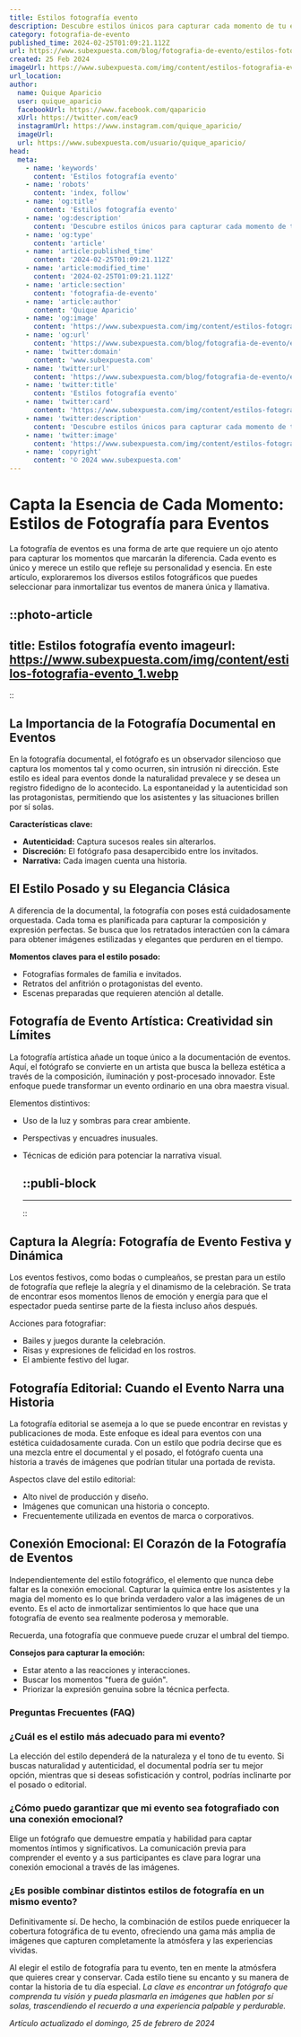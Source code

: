 ```yaml
---
title: Estilos fotografía evento
description: Descubre estilos únicos para capturar cada momento de tu evento. Fotos que hablan y perduran; arte visual que cuenta tu historia.
category: fotografia-de-evento
published_time: 2024-02-25T01:09:21.112Z
url: https://www.subexpuesta.com/blog/fotografia-de-evento/estilos-fotografia-evento
created: 25 Feb 2024
imageUrl: https://www.subexpuesta.com/img/content/estilos-fotografia-evento_1.webp
url_location:
author:
  name: Quique Aparicio
  user: quique_aparicio
  facebookUrl: https://www.facebook.com/qaparicio
  xUrl: https://twitter.com/eac9
  instagramUrl: https://www.instagram.com/quique_aparicio/
  imageUrl: 
  url: https://www.subexpuesta.com/usuario/quique_aparicio/
head:
  meta:
    - name: 'keywords'
      content: 'Estilos fotografía evento'
    - name: 'robots'
      content: 'index, follow'
    - name: 'og:title'
      content: 'Estilos fotografía evento'
    - name: 'og:description'
      content: 'Descubre estilos únicos para capturar cada momento de tu evento. Fotos que hablan y perduran; arte visual que cuenta tu historia.'
    - name: 'og:type'
      content: 'article'
    - name: 'article:published_time'
      content: '2024-02-25T01:09:21.112Z'
    - name: 'article:modified_time'
      content: '2024-02-25T01:09:21.112Z'
    - name: 'article:section'
      content: 'fotografia-de-evento'
    - name: 'article:author'
      content: 'Quique Aparicio'
    - name: 'og:image'
      content: 'https://www.subexpuesta.com/img/content/estilos-fotografia-evento_1.webp'
    - name: 'og:url'
      content: 'https://www.subexpuesta.com/blog/fotografia-de-evento/estilos-fotografia-evento'
    - name: 'twitter:domain'
      content: 'www.subexpuesta.com'
    - name: 'twitter:url'
      content: 'https://www.subexpuesta.com/blog/fotografia-de-evento/estilos-fotografia-evento'
    - name: 'twitter:title'
      content: 'Estilos fotografía evento'
    - name: 'twitter:card'
      content: 'https://www.subexpuesta.com/img/content/estilos-fotografia-evento_1.webp'
    - name: 'twitter:description'
      content: 'Descubre estilos únicos para capturar cada momento de tu evento. Fotos que hablan y perduran; arte visual que cuenta tu historia.'
    - name: 'twitter:image'
      content: 'https://www.subexpuesta.com/img/content/estilos-fotografia-evento_1.webp'
    - name: 'copyright'
      content: '© 2024 www.subexpuesta.com'
---
```

# Capta la Esencia de Cada Momento: Estilos de Fotografía para Eventos

La fotografía de eventos es una forma de arte que requiere un ojo atento para capturar los momentos que marcarán la diferencia. Cada evento es único y merece un estilo que refleje su personalidad y esencia. En este artículo, exploraremos los diversos estilos fotográficos que puedes seleccionar para inmortalizar tus eventos de manera única y llamativa.


::photo-article
---
title: Estilos fotografía evento
imageurl: https://www.subexpuesta.com/img/content/estilos-fotografia-evento_1.webp
---
::


## La Importancia de la Fotografía Documental en Eventos

En la fotografía documental, el fotógrafo es un observador silencioso que captura los momentos tal y como ocurren, sin intrusión ni dirección. Este estilo es ideal para eventos donde la naturalidad prevalece y se desea un registro fidedigno de lo acontecido. La espontaneidad y la autenticidad son las protagonistas, permitiendo que los asistentes y las situaciones brillen por sí solas.

**Características clave:**

- **Autenticidad:** Captura sucesos reales sin alterarlos.
- **Discreción:** El fotógrafo pasa desapercibido entre los invitados.
- **Narrativa:** Cada imagen cuenta una historia.

## El Estilo Posado y su Elegancia Clásica

A diferencia de la documental, la fotografía con poses está cuidadosamente orquestada. Cada toma es planificada para capturar la composición y expresión perfectas. Se busca que los retratados interactúen con la cámara para obtener imágenes estilizadas y elegantes que perduren en el tiempo.

**Momentos claves para el estilo posado:**

- Fotografías formales de familia e invitados.
- Retratos del anfitrión o protagonistas del evento.
- Escenas preparadas que requieren atención al detalle.

## Fotografía de Evento Artística: Creatividad sin Límites

La fotografía artística añade un toque único a la documentación de eventos. Aquí, el fotógrafo se convierte en un artista que busca la belleza estética a través de la composición, iluminación y post-procesado innovador. Este enfoque puede transformar un evento ordinario en una obra maestra visual.

Elementos distintivos:

- Uso de la luz y sombras para crear ambiente.
- Perspectivas y encuadres inusuales.
- Técnicas de edición para potenciar la narrativa visual.


  ::publi-block
  ---
  ---
  ::
  
  
## Captura la Alegría: Fotografía de Evento Festiva y Dinámica

Los eventos festivos, como bodas o cumpleaños, se prestan para un estilo de fotografía que refleje la alegría y el dinamismo de la celebración. Se trata de encontrar esos momentos llenos de emoción y energía para que el espectador pueda sentirse parte de la fiesta incluso años después.

Acciones para fotografiar:

- Bailes y juegos durante la celebración.
- Risas y expresiones de felicidad en los rostros.
- El ambiente festivo del lugar.

## Fotografía Editorial: Cuando el Evento Narra una Historia

La fotografía editorial se asemeja a lo que se puede encontrar en revistas y publicaciones de moda. Este enfoque es ideal para eventos con una estética cuidadosamente curada. Con un estilo que podría decirse que es una mezcla entre el documental y el posado, el fotógrafo cuenta una historia a través de imágenes que podrían titular una portada de revista.

Aspectos clave del estilo editorial:

- Alto nivel de producción y diseño.
- Imágenes que comunican una historia o concepto.
- Frecuentemente utilizada en eventos de marca o corporativos.

## Conexión Emocional: El Corazón de la Fotografía de Eventos

Independientemente del estilo fotográfico, el elemento que nunca debe faltar es la conexión emocional. Capturar la química entre los asistentes y la magia del momento es lo que brinda verdadero valor a las imágenes de un evento. Es el acto de inmortalizar sentimientos lo que hace que una fotografía de evento sea realmente poderosa y memorable.

Recuerda, una fotografía que conmueve puede cruzar el umbral del tiempo.

**Consejos para capturar la emoción:**

- Estar atento a las reacciones y interacciones.
- Buscar los momentos "fuera de guión".
- Priorizar la expresión genuina sobre la técnica perfecta.

### Preguntas Frecuentes (FAQ)

### ¿Cuál es el estilo más adecuado para mi evento?

La elección del estilo dependerá de la naturaleza y el tono de tu evento. Si buscas naturalidad y autenticidad, el documental podría ser tu mejor opción, mientras que si deseas sofisticación y control, podrías inclinarte por el posado o editorial.

### ¿Cómo puedo garantizar que mi evento sea fotografiado con una conexión emocional?

Elige un fotógrafo que demuestre empatía y habilidad para captar momentos íntimos y significativos. La comunicación previa para comprender el evento y a sus participantes es clave para lograr una conexión emocional a través de las imágenes.

### ¿Es posible combinar distintos estilos de fotografía en un mismo evento?

Definitivamente sí. De hecho, la combinación de estilos puede enriquecer la cobertura fotográfica de tu evento, ofreciendo una gama más amplia de imágenes que capturen completamente la atmósfera y las experiencias vividas.

Al elegir el estilo de fotografía para tu evento, ten en mente la atmósfera que quieres crear y conservar. Cada estilo tiene su encanto y su manera de contar la historia de tu día especial. *La clave es encontrar un fotógrafo que comprenda tu visión y pueda plasmarla en imágenes que hablen por sí solas, trascendiendo el recuerdo a una experiencia palpable y perdurable.*

_Artículo actualizado el domingo, 25 de febrero de 2024_